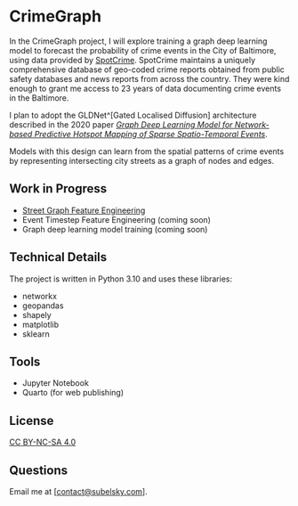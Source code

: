 # CrimeGraph

In the CrimeGraph project, I will explore training a graph deep learning  model to forecast the probability of crime events in the City of Baltimore, using data provided by [SpotCrime](https://spotcrime.com/#what-is-spotcrime). SpotCrime maintains a uniquely comprehensive database of geo-coded crime reports obtained from public safety databases and news reports from across the country. They were kind enough to grant me access to 23 years of data documenting crime events in the Baltimore.

I plan to adopt the GLDNet^[Gated Localised Diffusion] architecture described in the 2020 paper _[Graph Deep Learning Model for Network-based Predictive Hotspot Mapping of Sparse Spatio-Temporal Events](https://discovery.ucl.ac.uk/id/eprint/10085742/)_.

Models with this design can learn from the spatial patterns of crime events by representing intersecting city streets as a graph of nodes and edges.

## Work in Progress

- [Street Graph Feature Engineering](https://www.subelsky.com/crimegraph/street_graph_feature_engineering/)
- Event Timestep Feature Engineering (coming soon)
- Graph deep learning model training (coming soon)

## Technical Details

The project is written in Python 3.10 and uses these libraries:

* networkx
* geopandas
* shapely
* matplotlib
* sklearn

## Tools

* Jupyter Notebook
* Quarto (for web publishing)

## License

[CC BY-NC-SA 4.0](https://creativecommons.org/licenses/by-nc-sa/4.0/)

## Questions

Email me at [contact@subelsky.com].